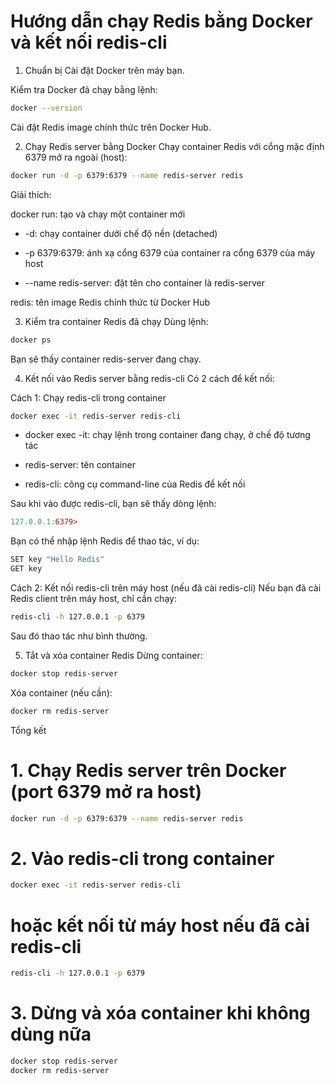 # Hướng dẫn chạy Redis bằng Docker và kết nối redis-cli
1. Chuẩn bị
   Cài đặt Docker trên máy bạn.

Kiểm tra Docker đã chạy bằng lệnh:

```bash
docker --version
```

Cài đặt Redis image chính thức trên Docker Hub.

2. Chạy Redis server bằng Docker
   Chạy container Redis với cổng mặc định 6379 mở ra ngoài (host):


```bash
docker run -d -p 6379:6379 --name redis-server redis
```
Giải thích:

docker run: tạo và chạy một container mới

- -d: chạy container dưới chế độ nền (detached)

- -p 6379:6379: ánh xạ cổng 6379 của container ra cổng 6379 của máy host

- --name redis-server: đặt tên cho container là redis-server

redis: tên image Redis chính thức từ Docker Hub

3. Kiểm tra container Redis đã chạy
   Dùng lệnh:

```bash
docker ps
```
Bạn sẽ thấy container redis-server đang chạy.

4. Kết nối vào Redis server bằng redis-cli
   Có 2 cách để kết nối:

Cách 1: Chạy redis-cli trong container


```bash
docker exec -it redis-server redis-cli
```
- docker exec -it: chạy lệnh trong container đang chạy, ở chế độ tương tác

- redis-server: tên container

- redis-cli: công cụ command-line của Redis để kết nối

Sau khi vào được redis-cli, bạn sẽ thấy dòng lệnh:


```makefile
127.0.0.1:6379>
```

Bạn có thể nhập lệnh Redis để thao tác, ví dụ:


```bash
SET key "Hello Redis"
GET key
```
Cách 2: Kết nối redis-cli trên máy host (nếu đã cài redis-cli)
Nếu bạn đã cài Redis client trên máy host, chỉ cần chạy:


```bash
redis-cli -h 127.0.0.1 -p 6379
```
Sau đó thao tác như bình thường.

5. Tắt và xóa container Redis
   Dừng container:


```bash
docker stop redis-server
```

Xóa container (nếu cần):

```bash
docker rm redis-server
```
Tổng kết
# 1. Chạy Redis server trên Docker (port 6379 mở ra host)

```bash
docker run -d -p 6379:6379 --name redis-server redis
```

# 2. Vào redis-cli trong container


```bash
docker exec -it redis-server redis-cli
```

# hoặc kết nối từ máy host nếu đã cài redis-cli
```bash
redis-cli -h 127.0.0.1 -p 6379
```

# 3. Dừng và xóa container khi không dùng nữa

```bash
docker stop redis-server
docker rm redis-server

```